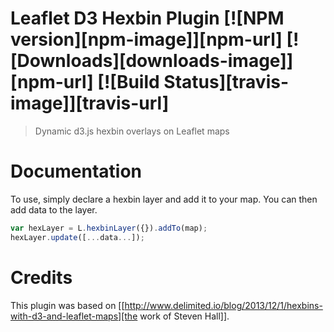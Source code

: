 # Leaflet D3 Hexbin Plugin [![NPM version][npm-image]][npm-url] [![Downloads][downloads-image]][npm-url] [![Build Status][travis-image]][travis-url]
> Dynamic d3.js hexbin overlays on Leaflet maps

# Documentation
To use, simply declare a hexbin layer and add it to your map. You can then add data to the layer.

```js
var hexLayer = L.hexbinLayer({}).addTo(map);
hexLayer.update([...data...]);
```


# Credits
This plugin was based on [[http://www.delimited.io/blog/2013/12/1/hexbins-with-d3-and-leaflet-maps][the work of Steven Hall]].
